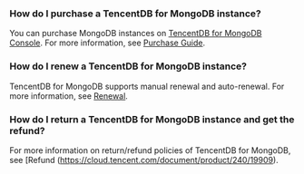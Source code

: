 ### How do I purchase a TencentDB for MongoDB instance?
You can purchase MongoDB instances on [TencentDB for MongoDB Console](https://buy.cloud.tencent.com/mongodb). For more information, see [Purchase Guide](https://cloud.tencent.com/document/product/240/3551).

### How do I renew a TencentDB for MongoDB instance?
TencentDB for MongoDB supports manual renewal and auto-renewal. For more information, see [Renewal](https://cloud.tencent.com/document/product/240/3552).

### How do I return a TencentDB for MongoDB instance and get the refund?
For more information on return/refund policies of TencentDB for MongoDB, see [Refund (https://cloud.tencent.com/document/product/240/19909).
